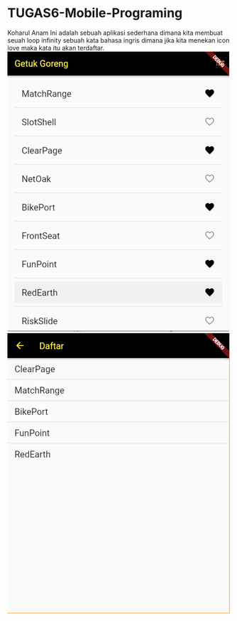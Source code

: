 # TUGAS6-Mobile-Programing
 Koharul Anam
Ini adalah sebuah aplikasi sederhana dimana kita membuat seuah loop infinity sebuah kata bahasa ingris dimana jika kita menekan icon love maka kata itu akan terdaftar.
![](1.png)
![](2.png)
